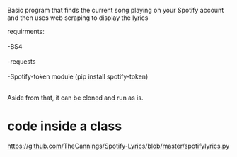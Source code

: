 Basic program that finds the current song playing on your Spotify account and then uses web scraping to display the lyrics

requirments:
    <br></br>
        -BS4 <br></br>
        -requests <br></br>
        -Spotify-token module (pip install spotify-token) <br></br>

 Aside from that, it can be cloned and run as is. 

# code inside a class
https://github.com/TheCannings/Spotify-Lyrics/blob/master/spotifylyrics.py
